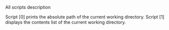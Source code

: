  All scripts description 

Script [0] prints the absolute path of the current working directory.
Script [1] displays the contents list of the current working directory.
